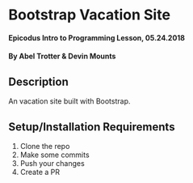 # Bootstrap Vacation Site

#### Epicodus Intro to Programming Lesson, 05.24.2018

#### By Abel Trotter & Devin Mounts

## Description

An vacation site built with Bootstrap.

## Setup/Installation Requirements

1. Clone the repo
1. Make some commits
1. Push your changes
1. Create a PR
